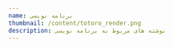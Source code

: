 ```yaml
---
name: برنامه نویسی
thumbnail: /content/totoro_render.png
description: نوشته های مربوط به برنامه نویسی
---
```

